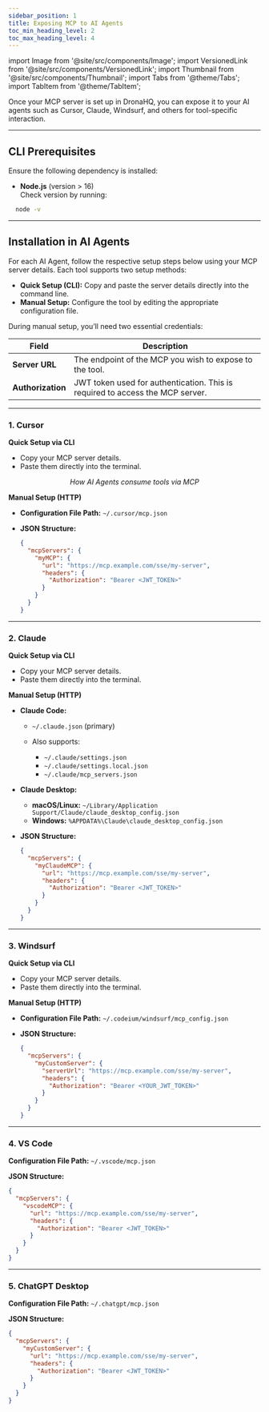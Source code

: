 ```yaml
---
sidebar_position: 1
title: Exposing MCP to AI Agents
toc_min_heading_level: 2
toc_max_heading_level: 4
---
```


import Image from '@site/src/components/Image';
import VersionedLink from '@site/src/components/VersionedLink';
import Thumbnail from '@site/src/components/Thumbnail';
import Tabs from '@theme/Tabs';
import TabItem from '@theme/TabItem';




Once your MCP server is set up in DronaHQ, you can expose it to your AI agents such as Cursor, Claude, Windsurf, and others for tool-specific interaction.

---

## CLI Prerequisites

Ensure the following dependency is installed:

- **Node.js** (version > 16)  
  Check version by running:

```bash
  node -v
````

---

## Installation in AI Agents

For each AI Agent, follow the respective setup steps below using your MCP server details.
Each tool supports two setup methods:

* **Quick Setup (CLI):** Copy and paste the server details directly into the command line.
* **Manual Setup:** Configure the tool by editing the appropriate configuration file.

During manual setup, you’ll need two essential credentials:

| Field             | Description                                                                   |
| ----------------- | ----------------------------------------------------------------------------- |
| **Server URL**    | The endpoint of the MCP you wish to expose to the tool.                       |
| **Authorization** | JWT token used for authentication. This is required to access the MCP server. |

---

### 1. Cursor

**Quick Setup via CLI**

* Copy your MCP server details.
* Paste them directly into the terminal.

<figure>
  <Thumbnail src="/img/mcp/installation-via-cli.gif" alt="How AI Agents consume tools via MCP" />
  <figcaption align = "center"><i>How AI Agents consume tools via MCP</i></figcaption>
</figure>

**Manual Setup (HTTP)**

* **Configuration File Path:** `~/.cursor/mcp.json`
* **JSON Structure:**

  ```json
  {
    "mcpServers": {
      "myMCP": {
        "url": "https://mcp.example.com/sse/my-server",
        "headers": {
          "Authorization": "Bearer <JWT_TOKEN>"
        }
      }
    }
  }
  ```

---

### 2. Claude

**Quick Setup via CLI**

* Copy your MCP server details.
* Paste them directly into the terminal.

**Manual Setup (HTTP)**

* **Claude Code:**

  * `~/.claude.json` (primary)
  * Also supports:

    * `~/.claude/settings.json`
    * `~/.claude/settings.local.json`
    * `~/.claude/mcp_servers.json`

* **Claude Desktop:**

  * **macOS/Linux:** `~/Library/Application Support/Claude/claude_desktop_config.json`
  * **Windows:** `%APPDATA%\Claude\claude_desktop_config.json`

* **JSON Structure:**

  ```json
  {
    "mcpServers": {
      "myClaudeMCP": {
        "url": "https://mcp.example.com/sse/my-server",
        "headers": {
          "Authorization": "Bearer <JWT_TOKEN>"
        }
      }
    }
  }
  ```

---

### 3. Windsurf

**Quick Setup via CLI**

* Copy your MCP server details.
* Paste them directly into the terminal.

**Manual Setup (HTTP)**

* **Configuration File Path:** `~/.codeium/windsurf/mcp_config.json`
* **JSON Structure:**

  ```json
  {
    "mcpServers": {
      "myCustomServer": {
        "serverUrl": "https://mcp.example.com/sse/my-server",
        "headers": {
          "Authorization": "Bearer <YOUR_JWT_TOKEN>"
        }
      }
    }
  }
  ```

---

### 4. VS Code

**Configuration File Path:** `~/.vscode/mcp.json`

**JSON Structure:**

```json
{
  "mcpServers": {
    "vscodeMCP": {
      "url": "https://mcp.example.com/sse/my-server",
      "headers": {
        "Authorization": "Bearer <JWT_TOKEN>"
      }
    }
  }
}
```

---

### 5. ChatGPT Desktop

**Configuration File Path:** `~/.chatgpt/mcp.json`

**JSON Structure:**

```json
{
  "mcpServers": {
    "myCustomServer": {
      "url": "https://mcp.example.com/sse/my-server",
      "headers": {
        "Authorization": "Bearer <JWT_TOKEN>"
      }
    }
  }
}
```


